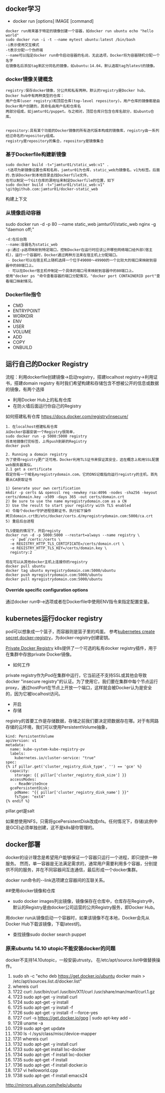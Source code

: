## docker学习
 - docker run [options] IMAGE [command]
``` 
docker run用来基于特定的镜像创建一个容器，如docker run ubuntu echo "hello world"
sudo docker run -i -t --name mytest ubuntu:latest /bin/bash
-i表示使用交互模式
-t表示分配一个伪终端
--name可以指定docker run命令启动容器的名词，无此选项，Docker将为容器随机分配一个名字
在镜像名后添加tag来区分同名的镜像，如ubuntu:14.04，默认选取tag为latest的镜像。
```

### docker镜像关键概念
```
registry:保存docker镜像，分公共和私有两种。默认的registry是Docker hub，Docker hub中有两种类型的仓库：
用户仓库(user registry)和顶层仓库(top-level repository)。用户仓库的镜像都是由Docker用户创建的，其命名由用户名和仓库名
两部分组成，如jamtur01/puppet。与之相对，顶层仓库只包含仓库名部分，如ubuntu仓库。


repository:具有某个功能的Docker镜像的所有迭代版本构成的镜像库，registry由一系列经过命名的repository组成。
registry是repository的集合，repository是镜像集合
```
### 基于Dockerfile构建新镜像

```
sudo docker build -t="jamtur01/static_web:v1" .
-t选项为新镜像设置仓库和名称，jamtur01为仓库，static_web为镜像名，v1为标签。后面的.告诉Docker到本地目录去找Dockerfile文件。
也可以制定一个Git仓库的源地址来制定Dockerfile的位置，如下
sudo docker build -t="jamtur01/static_web:v1" \git@github.com:jamtur01/docker-static_web
```
构建上下文

### 从镜像启动容器

sudo docker run -d -p 80 --name static_web jamtur01/static_web nginx -g "daemon off;"
```
-d:在后台跑
--name:容器名为static_web
-p:通过-p选项映射到特定端口，控制Docker在运行时应该公开哪些网络端口给外部(宿主机)，运行一个容器时，Docker通过两种方法来在宿主机上分配端口。
 - Docker可以在宿主机上随机选择一个位于49000～49900的一个比较大的端口来映射到容器中的80端口上。
 - 可以在Docker宿主机中制定一个具体的端口号来映射到容器中的80端口上。
使用"docker ps "命令查看容器的端口分配情况，"docker port CONTAINERID port"查看端口映射情况。
```
### Dockerfile指令

 - CMD
 - ENTRYPOINT
 - WORKDIR
 - ENV
 - USER
 - VOLUME
 - ADD
 - COPY
 - ONBUILD

## 运行自己的Docker Registry

流程：利用dockerfile创建镜像->启动registry，搭建localhost registry->利用证书，搭建domain registry
有时我们希望构建和存储包含不想被公开的信息或数据的镜像，有两个选择
 - 利用Docker Hub上的私有仓库
 - 在防火墙后面运行你自己的Registry

如何搭建私有仓库
https://docs.docker.com/registry/insecure/
```
1. 在localhost搭建私有仓库
从Docker容器安装一个Registry很简单，
sudo docker run -p 5000:5000 registry
将本地镜像打完标签，上传push到新的Registry
docker push 

2. Running a domain registry
为了使得registry更广泛可用，Docker利用TLS证书来保证其安全，这在概念上和用SSL配置web服务器类似。
2.1 get a certificate
假定你有一个域名myregistrydomain.com，它的DNS记载指向运行registry的主机，首先要从CA获取证书

1) Generate your own certification
mkdir -p certs && openssl req -newkey rsa:4096 -nodes -sha256 -keyout certs/domain.key -x509 -days 365 -out certs/domain.crt
2) Be sure to use the name myregistrydomain.com as a CN
3) Use the result to start your registry with TLS enabled
4) 令每个docker守护进程信赖证书，执行如下操作
拷贝domain.crt到/etc/docker/certs.d/myregistrydomain.com:5000/ca.crt
5) 重启后台进程

TLS使能的情况下，开启registy
docker run -d -p 5000:5000 --restart=always --name registry \
  -v `pwd`/certs:/certs \
  -e REGISTRY_HTTP_TLS_CERTIFICATE=/certs/domain.crt \
  -e REGISTRY_HTTP_TLS_KEY=/certs/domain.key \
  registry:2

现在可以从其他docker主机上连接你的registry
docker pull ubuntu
docker tag ubuntu myregistrydomain.com:5000/ubuntu
docker push myregistrydomain.com:5000/ubuntu
docker pull myregistrydomain.com:5000/ubuntu

```
#### Override specific configuration options

通过docker run中-e选项或者在Dockerfile中使用ENV指令来指定配置变量。


## kubernetes运行docker registry

pod可以想象成一个篮子，而容器则是篮子里的鸡蛋。
参考[kubernetes create secret docker-registry](https://github.com/kubernetes/kubernetes.github.io/blob/master/docs/user-guide/kubectl/kubectl_create_secret_docker-registry.md)，为docker-registry创建密钥。

[Private Docker Registry](https://github.com/kubernetes/kubernetes/tree/master/cluster/addons/registry)
k8s提供了一个可选的私有docker registry插件，用于在集群中存放private Docker镜像。
 - 如何工作

private registry作为Pod在集群中运行，它当前还不支持SSL或其他会导致docker "insecure registry"的认证。为了使用它，我们要在集群中每个节点运行proxy，通过hostPort在节点上开放一个端口，这样就会被Docker认为是安全的，因为它被localhost访问。
 - 开启
 - 存储

registry的首要工作是存储数据，存储之前我们要决定把数据存在哪。对于有网路存储的云环境，我们可以使用PersistentVolume抽象，
```
kind: PersistentVolume
apiVersion: v1
metadata:
  name: kube-system-kube-registry-pv
  labels:
    kubernetes.io/cluster-service: "true"
spec:
{% if pillar.get('cluster_registry_disk_type', '') == 'gce' %}
  capacity:
    storage: {{ pillar['cluster_registry_disk_size'] }}
  accessModes:
    - ReadWriteOnce
  gcePersistentDisk:
    pdName: "{{ pillar['cluster_registry_disk_name'] }}"
    fsType: "ext4"
{% endif %}
```
pillar.get是salt

如果想使用NFS，只需将gcePersistentDisk改成nfs。任何情况下，存储(此例中是GCE)必须单独创建，这不是k8s替你管理的。


## docker部署
docker的设计理念是希望用户能够保证一个容器只运行一个进程，即只提供一种服务。
然而，单一容器是无法满足需求的，通常用户需要利用多个容器，分别提供不同的服务，并在不同容器间互连通信，最后形成一个docker集群。


docker run命令的--link选项建立容器间的互联关系。



##使用docker镜像和仓库
 - sudo docker images列出镜像，镜像保存在仓库中，仓库存在Registry中，默认的Registry是由docker公司运营的公共Registry服务，即Docker Hub。
 
用docker run从镜像启动一个容器时，如果该镜像不在本地，Docker会先从Docker Hub下载该镜像，下载latest的。
  - 查找镜像sudo docker search puppet
  
### 原来ubuntu 14.10 utopic不能安装docker的问题
docker不支持14.10utopic，一般安装utrusty。
在/etc/apt/source.list中做替换操作。
 1. sudo sh -c "echo deb https://get.docker.io/ubuntu docker main > /etc/apt/sources.list.d/docker.list"
 2. whereis curl
 3. 1722  curl: /usr/bin/curl /usr/bin/X11/curl /usr/share/man/man1/curl.1.gz
 4. 1723  sudo apt-get -y install curl
 5. 1724  sudo apt-get -y install
 6. 1725  sudo apt-get -y install -f
 7. 1726  sudo apt-get -y install -f --force-yes
 8. 1727  curl -s https://get.docker.io/gpg | sudo apt-key add -
 9. 1728  uname -a
 10. 1729  sudo apt-get update
 11. 1730  ls -l /sys/class/misc/device-mapper
 12. 1731  whereis curl
 13. 1732  sudo apt-get -y install curl
 14. 1733  sudo apt-get install lxc-docker
 15. 1734  sudo apt-get -f install lxc-docker
 16. 1735  sudo apt-get -f install
 17. 1736  sudo apt-get -f install docker.io
 18. 1737  vi helloworld.cpp
 19. 1738  sudo apt-get -f install emacs24

http://mirrors.aliyun.com/help/ubuntu
